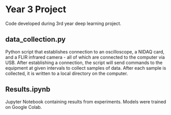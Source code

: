 # Year 3 Project
Code developed during 3rd year deep learning project.

## data_collection.py
Python script that establishes connection to an oscilloscope, a NIDAQ card, and a FLIR infrared camera - all of which are connected to the computer via USB.
After establishing a connection, the script will send commands to the equipment at given intervals to collect samples of data.
After each sample is collected, it is written to a local directory on the computer.

## Results.ipynb 
Jupyter Notebook containing results from experiments. Models were trained on Google Colab.
